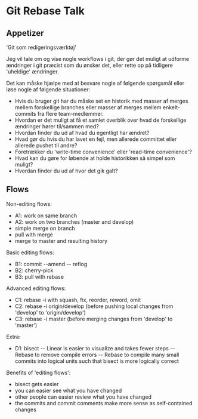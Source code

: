 ﻿Git Rebase Talk
===============

Appetizer
---------

'Git som redigeringsværktøj'

Jeg vil tale om og vise nogle workflows i git,
der gør det muligt at udforme ændringer i git præcist som du ønsker det,
eller rette op på tidligere 'uheldige' ændringer.

Det kan måske hjælpe med at besvare nogle af følgende spørgsmål eller løse nogle af følgende situationer:
- Hvis du bruger git har du måske set en historik med masser af merges mellem forskellige branches 
  eller masser af merges mellem enkelt-commits fra flere team-medlemmer.
- Hvordan er det muligt at få et samlet overblik over hvad de forskellige ændringer hører til/sammen med?
- Hvordan finder du ud af hvad du egentligt har ændret?
- Hvad gør du hvis du har lavet en fejl, men allerede committet eller allerede pushet til andre?
- Foretrækker du 'write-time convenience' eller 'read-time convenience'?
- Hvad kan du gøre for løbende at holde historikken så simpel som muligt?
- Hvordan finder du ud af hvor det gik galt?


Flows
-----

Non-editing flows:
- A1: work on same branch
- A2: work on two branches (master and develop)
- simple merge on branch
- pull with merge
- merge to master and resulting history

Basic editing flows:
- B1: commit --amend
-- reflog
- B2: cherry-pick <sha>
- B3: pull with rebase

Advanced editing flows:
- C1: rebase -i with squash, fix, reorder, reword, omit
- C2: rebase -i origin/develop (before pushing local changes from 'develop' to 'origin/develop')
- C3: rebase -i master (before merging changes from 'develop' to 'master')

Extra:
- D1: bisect
-- Linear is easier to visualize and takes fewer steps
-- Rebase to remove compile errors
-- Rebase to compile many small commits into logical units such that bisect is more logically correct

Benefits of 'editing flows':
- bisect gets easier
- you can easier see what you have changed
- other people can easier review what you have changed
- the commits and commit comments make more sense as self-contained changes
